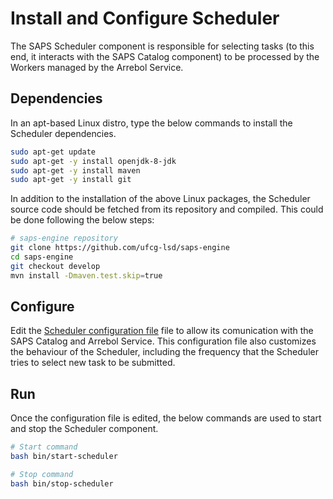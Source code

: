 # Install and Configure Scheduler

The SAPS Scheduler component is responsible for selecting tasks (to this end, it interacts with the SAPS Catalog component) to be processed by the Workers managed by the Arrebol Service.
  
## Dependencies

In an apt-based Linux distro, type the below commands to install the Scheduler dependencies.

```bash
sudo apt-get update
sudo apt-get -y install openjdk-8-jdk
sudo apt-get -y install maven
sudo apt-get -y install git
```

In addition to the installation of the above Linux packages, the Scheduler source code should be fetched from its repository and compiled. This could be done following the below steps:

```bash
# saps-engine repository
git clone https://github.com/ufcg-lsd/saps-engine
cd saps-engine
git checkout develop
mvn install -Dmaven.test.skip=true
```

## Configure

Edit the [Scheduler configuration file](/config/scheduler.conf) file to allow its comunication with the SAPS Catalog and Arrebol Service. This configuration file also customizes the behaviour of the Scheduler, including the frequency that the Scheduler tries to select new task to be submitted.

## Run

Once the configuration file is edited, the below commands are used to start and stop the Scheduler component.

```bash
# Start command
bash bin/start-scheduler
```

```bash
# Stop command
bash bin/stop-scheduler
```
